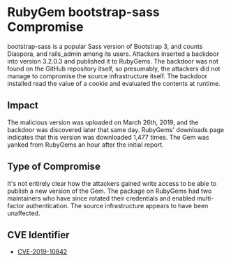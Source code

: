 # RubyGem bootstrap-sass Compromise

bootstrap-sass is a popular Sass version of Bootstrap 3, and counts Diaspora,
and rails_admin among its users. Attackers inserted a backdoor into version
3.2.0.3 and published it to RubyGems. The backdoor was not found on the GitHub
repository itself, so presumably, the attackers did not manage to compromise
the source infrastructure itself. The backdoor installed read the value of a
cookie and evaluated the contents at runtime.

## Impact

The malicious version was uploaded on March 26th, 2019, and the backdoor was
discovered later that same day. RubyGems' downloads page indicates that this
version was downloaded 1,477 times. The Gem was yanked from RubyGems an hour
after the initial report.

## Type of Compromise

It's not entirely clear how the attackers gained write access to be able to
publish a new version of the Gem. The package on RubyGems had two maintainers
who have since rotated their credentials and enabled multi-factor
authentication. The source infrastructure appears to have been unaffected.

## CVE Identifier

- [CVE-2019-10842](https://nvd.nist.gov/vuln/detail/CVE-2019-10842)
